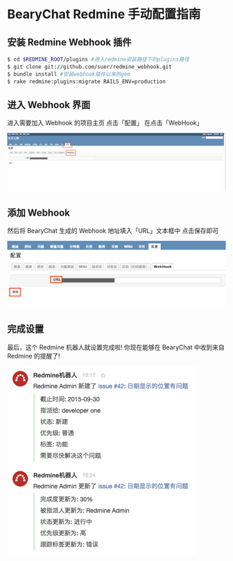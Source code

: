 # BearyChat Redmine 手动配置指南

## 安装 Redmine Webhook 插件

```bash
$ cd $REDMINE_ROOT/plugins #进入redmine安装路径下的plugins路径
$ git clone git://github.com/suer/redmine_webhook.git
$ bundle install #安装webhook插件以来的gem
$ rake redmine:plugins:migrate RAILS_ENV=production
```

## 进入 Webhook 界面

进入需要加入 Webhook 的项目主页 点击「配置」 在点击「WebHook」

![](/images/tutorial/redmine_webhook_setting.png)

## 添加 Webhook

然后将 BearyChat 生成的 Webhook 地址填入「URL」文本框中 点击保存即可

![](/images/tutorial/redmine_add_webhook.png)

## 完成设置

最后，这个 Redmine 机器人就设置完成啦! 你现在能够在 BearyChat 中收到来自 Redmine 的提醒了!

![](/images/tutorial/redmine_notify_sample.png)
